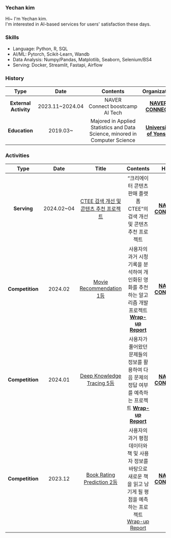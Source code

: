 ### Yechan kim
Hi~ I'm Yechan kim.  
I'm interested in AI-based services for users' satisfaction these days.  

### Skills
* Language: Python, R, SQL
* AI/ML: Pytorch, Scikit-Learn, Wandb
* Data Analysis: Numpy/Pandas, Matplotlib, Seaborn, Selenium/BS4
* Serving: Docker, Streamlit, Fastapi, Airflow

### History

| **Type** | **Date** | **Contents** | **Organization** |
|:--------:|:--------:|:--------:|:--------:|
| **External Activity** | 2023.11~2024.04 | NAVER Connect boostcamp AI Tech | **[NAVER CONNECT](https://www.connect.or.kr/)** |
| **Education** | 2019.03~  | Majored in  Applied Statistics and Data Science, minored in Computer Science| **[University of Yonsei](https://www.yonsei.ac.kr/sc/)** |


### Activities
| **Type** | **Date** | **Title** |**Contents** | **Host** |
|:--------:|:--------:|:--------:|:--------:|:--------:|
| **Serving** | 2024.02~04 | [CTEE 검색 개선 및 콘텐츠 추천 프로젝트](https://github.com/yechance7/level2-3-recsys-finalproject-recsys-06.git) | “크리에이터 콘텐츠 판매 플랫폼 CTEE”의 검색 개선 및 콘텐츠 추천 프로젝트 | **[NAVER CONNECT](https://www.connect.or.kr/)** |
| **Competition** | 2024.02 | [Movie Recommendation 1등](https://github.com/yechance7/level2-movierecommendation-recsys-06.git) | 사용자의 과거 시청기록을 분석하여 개인화된 영화를 추천하는 알고리즘 개발 프로젝트 **[Wrap-up Report](https://www.notion.so/RecSys_6-Movie_Recommendation-Wrap-up-Report-22103c9fa8e542dc8aadad04a3b53ef6?pvs=21)** | **[NAVER CONNECT](https://www.connect.or.kr/)** |
| **Competition** | 2024.01 | [Deep Knowledge Tracing 5등](https://github.com/yechance7/level2-dkt-recsys-06.git) | 사용자가 풀어왔던 문제들의 정보를 활용하여 다음 문제의 정답 여부를 예측하는 프로젝트 **[Wrap-up Report](https://www.notion.so/RecSys_6-Deep_Knowledge_Tracing-Wrap-up-Report-ce1257dbea7a4c9e9b66a5f112240787?pvs=21)**| **[NAVER CONNECT](https://www.connect.or.kr/)** |
| **Competition** | 2023.12 | [Book Rating Prediction  2등](https://github.com/yechance7/level1-bookratingprediction-recsys-01.git) | 사용자의 과거 평점 데이터와 책 및 사용자 정보를 바탕으로 새로운 책을 읽고 남기게 될 평점을 예측하는 프로젝트 [Wrap-up Report](https://www.notion.so/RecSys_1-Book_Rating_Prediction-Wrap-up-Report-43faa2bc13c642d0a2defb167edc7662?pvs=21) | **[NAVER CONNECT](https://www.connect.or.kr/)** | 

